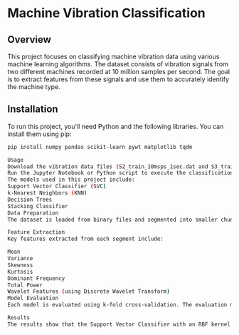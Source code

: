 # Machine Vibration Classification

## Overview
This project focuses on classifying machine vibration data using various machine learning algorithms. The dataset consists of vibration signals from two different machines recorded at 10 million samples per second. The goal is to extract features from these signals and use them to accurately identify the machine type.

## Installation
To run this project, you'll need Python and the following libraries. You can install them using pip:

```bash
pip install numpy pandas scikit-learn pywt matplotlib tqdm

Usage
Download the vibration data files (S2_train_10msps_1sec.dat and S3_train_10msps_1sec.dat) and place them in a directory named Dataset.
Run the Jupyter Notebook or Python script to execute the classification pipeline.
The models used in this project include:
Support Vector Classifier (SVC)
k-Nearest Neighbors (KNN)
Decision Trees
Stacking Classifier
Data Preparation
The dataset is loaded from binary files and segmented into smaller chunks for feature extraction. Each segment contains a set of vibration data points.

Feature Extraction
Key features extracted from each segment include:

Mean
Variance
Skewness
Kurtosis
Dominant Frequency
Total Power
Wavelet Features (using Discrete Wavelet Transform)
Model Evaluation
Each model is evaluated using k-fold cross-validation. The evaluation metrics include accuracy, confusion matrix, precision, recall, and F1 score.

Results
The results show that the Support Vector Classifier with an RBF kernel achieved the best performance, with an accuracy of approximately 97%.
